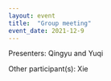 ```yaml
---
layout: event
title:  "Group meeting"
event_date: 2021-12-9
---
```


Presenters: Qingyu and Yuqi

Other participant(s): Xie
